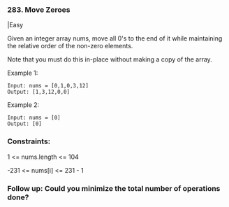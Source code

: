 ### 283. Move Zeroes
|Easy

Given an integer array nums, move all 0's to the end of it while maintaining the relative order of the non-zero elements.

Note that you must do this in-place without making a copy of the array.

 

Example 1:
```
Input: nums = [0,1,0,3,12]
Output: [1,3,12,0,0]
```
Example 2:
```
Input: nums = [0]
Output: [0]
``` 

### Constraints:

1 <= nums.length <= 104

-231 <= nums[i] <= 231 - 1
 

### Follow up: Could you minimize the total number of operations done?